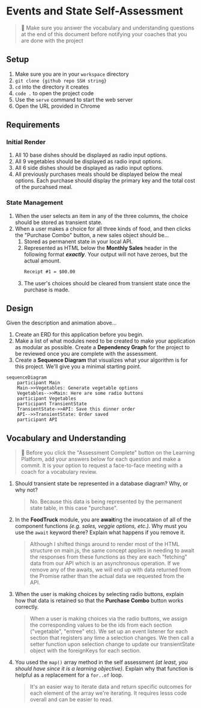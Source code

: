 # Events and State Self-Assessment

> 🧨 Make sure you answer the vocabulary and understanding questions at the end of this document before notifying your coaches that you are done with the project

## Setup

1. Make sure you are in your `workspace` directory
1. `git clone {github repo SSH string}`
1. `cd` into the directory it creates
1. `code .` to open the project code
1. Use the `serve` command to start the web server
1. Open the URL provided in Chrome

## Requirements

### Initial Render

1. All 10 base dishes should be displayed as radio input options.
1. All 9 vegetables should be displayed as radio input options.
1. All 6 side dishes should be displayed as radio input options.
1. All previously purchases meals should be displayed below the meal options. Each purchase should display the primary key and the total cost of the purcahsed meal.

### State Management

1. When the user selects an item in any of the three columns, the choice should be stored as transient state.
1. When a user makes a choice for all three kinds of food, and then clicks the "Purchase Combo" button, a new sales object should be...
    1. Stored as permanent state in your local API.
    1. Represented as HTML below the **Monthly Sales** header in the following format **_exactly_**. Your output will not have zeroes, but the actual amount.
        ```html
        Receipt #1 = $00.00
        ```
   1. The user's choices should be cleared from transient state once the purchase is made.

## Design

Given the description and animation above...

1. Create an ERD for this application before you begin.
1. Make a list of what modules need to be created to make your application as modular as possible. Create a **Dependency Graph** for the project to be reviewed once you are complete with the assessment.
1. Create a **Sequence Diagram** that visualizes what your algorithm is for this project. We'll give you a minimal starting point.

```mermaid
sequenceDiagram
    participant Main
    Main->>Vegetables: Generate vegetable options
    Vegetables-->>Main: Here are some radio buttons
    participant Vegetables
    participant TransientState
    TransientState->>API: Save this dinner order
    API-->>TransientState: Order saved
    participant API
```

## Vocabulary and Understanding

> 🧨 Before you click the "Assessment Complete" button on the Learning Platform, add your answers below for each question and make a commit. It is your option to request a face-to-face meeting with a coach for a vocabulary review.

1. Should transient state be represented in a database diagram? Why, or why not?
   > No. Because this data is being represented by the permanent state table, in this case "purchase".
2. In the **FoodTruck** module, you are **await**ing the invocataion of all of the component functions _(e.g. sales, veggie options, etc.)_. Why must you use the `await` keyword there? Explain what happens if you remove it.
   > Although I shifted things around to render most of the HTML structure on main.js, the same concept applies in needing to await the responses from these functions as they are each "fetching" data from our API which is an asynchronous operation. If we remove any of the awaits, we will end up with data returned from the Promise rather than the actual data we requested from the API.
3. When the user is making choices by selecting radio buttons, explain how that data is retained so that the **Purchase Combo** button works correctly.
   > When a user is making choices via the radio buttons, we assign the corresponding values to be the ids from each section ("vegetable", "entree" etc). We set up an event listener for each section that registers any time a selection changes. We then call a setter function upon selection change to update our transientState object with the foreignKeys for each section.
   
4. You used the `map()` array method in the self assessment _(at least, you should have since it is a learning objective)_. Explain why that function is helpful as a replacement for a `for..of` loop.
   > It's an easier way to iterate data and return specific outcomes for each element of the array we're iterating. It requires lesss code overall and can be easier to read. 
